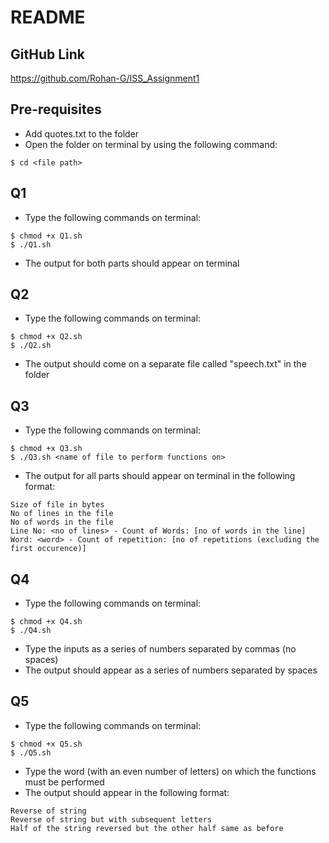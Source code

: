 # README

## GitHub Link
https://github.com/Rohan-G/ISS_Assignment1

## Pre-requisites
* Add quotes.txt to the folder
* Open the folder on terminal by using the following command:
```
$ cd <file path>
```

## Q1
* Type the following commands on terminal:
```
$ chmod +x Q1.sh
$ ./Q1.sh
```
* The output for both parts should appear on terminal

## Q2
* Type the following commands on terminal:
```
$ chmod +x Q2.sh
$ ./Q2.sh
```
* The output should come on a separate file called "speech.txt" in the folder

## Q3
* Type the following commands on terminal:
```
$ chmod +x Q3.sh
$ ./Q3.sh <name of file to perform functions on>
```
* The output for all parts should appear on terminal in the following format:

```
Size of file in bytes
No of lines in the file
No of words in the file
Line No: <no of lines> - Count of Words: [no of words in the line]
Word: <word> - Count of repetition: [no of repetitions (excluding the first occurence)]
```

## Q4
* Type the following commands on terminal:
```
$ chmod +x Q4.sh
$ ./Q4.sh
```
* Type the inputs as a series of numbers separated by commas (no spaces)
* The output should appear as a series of numbers separated by spaces

## Q5
* Type the following commands on terminal:
```
$ chmod +x Q5.sh
$ ./Q5.sh
```
* Type the word (with an even number of letters) on which the functions must be performed
* The output should appear in the following format:
```
Reverse of string
Reverse of string but with subsequent letters
Half of the string reversed but the other half same as before
```